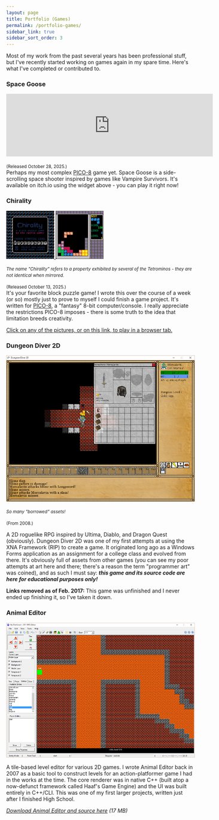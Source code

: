 ```yaml
---
layout: page
title: Portfolio (Games)
permalink: /portfolio-games/
sidebar_link: true
sidebar_sort_order: 3
---
```


Most of my work from the past several years has been professional stuff, but I've recently started working on games again in my spare time. Here's what I've completed or contributed to.

### Space Goose

<div>
<iframe frameborder="0" src="https://itch.io/embed/3994872?linkback=true&amp;dark=true" width="552" height="167"><a href="https://redswitchgames.itch.io/space-goose">Space Goose by Red Switch Games</a></iframe>
</div>

<div><p><small>(Released October 28, 2025.)</small><br/> Perhaps my most complex <a href="https://www.lexaloffle.com/pico-8.php">PICO-8</a> game yet. Space Goose is a side-scrolling space shooter inspired by games like Vampire Survivors. It's available on itch.io using the widget above - you can play it right now!</p>
</div>

### Chirality

<div>
<a href="/games/chirality.html">
    <img style="max-width: 128px;" src="/images/games/chirality_title.png" />
    <img style="max-width: 128px;" src="/images/games/chirality_gameplay.png" />
</a>
<figcaption>
    <div><p><small><em>The name "Chirality" refers to a property exhibited by several of the Tetrominos - they are not identical when mirrored.</em></small></p></div>
</figcaption>
</div>

<div><p><small>(Released October 13, 2025.)</small><br/> It's your favorite block puzzle game! I wrote this over the course of a week (or so) mostly just to prove to myself I could finish a game project. It's written for <a href="https://www.lexaloffle.com/pico-8.php">PICO-8</a>, a "fantasy" 8-bit computer/console. I really appreciate the restrictions PICO-8 imposes - there is some truth to the idea that limitation breeds creativity.</p>

<p><a href="/games/chirality.html">Click on any of the pictures, or on this link, to play in a browser tab.</a></p>
</div>

### Dungeon Diver 2D

<div>
<img src="/images/portfolio/dd2d.png" />
<figcaption>
    <div><p><small><em>So many "borrowed" assets!</em></small></p></div>
</figcaption>
</div>

<small>(From 2008.)</small>

A 2D roguelike RPG inspired by Ultima, Diablo, and Dragon Quest (obviously). Dungeon Diver 2D was one of my first attempts at using the XNA Framework (RIP) to create a game. It originated long ago as a Windows Forms application as an assignment for a college class and evolved from there. It's obviously full of assets from other games (you can see my poor attempts at art here and there; there's a reason the term "programmer art" was coined), and as such I must say: **_this game and its source code are here for educational purposes only!_**

**Links removed as of Feb. 2017:** This game was unfinished and I never ended up finishing it, so I've taken it down.

### Animal Editor

<div>
<img src="/images/portfolio/animal_editor.png" />
</div>

A tile-based level editor for various 2D games. I wrote Animal Editor back in 2007 as a basic tool to construct levels for an action-platformer game I had in the works at the time. The core renderer was in native C++ (built atop a now-defunct framework called Haaf's Game Engine) and the UI was built entirely in C++/CLI. This was one of my first larger projects, written just after I finished High School.

_[Download Animal Editor and source here](https://www.dropbox.com/s/11fshnl6b1kkuom/Animal%20Editor%202011%20src.zip?dl=0) (17 MB)_
